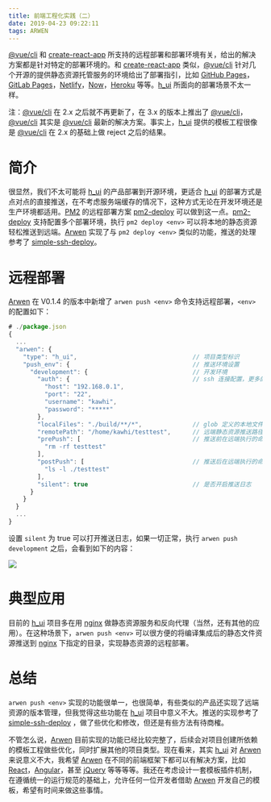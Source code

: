 ```yaml
---
title: 前端工程化实践（二）
date: 2019-04-23 09:22:11
tags: ARWEN
---
```


[@vue/cli](https://cli.vuejs.org/zh/) 和 [create-react-app](https://facebook.github.io/create-react-app/) 所支持的远程部署和部署环境有关，给出的解决方案都是针对特定的部署环境的。和 [create-react-app](https://facebook.github.io/create-react-app/) 类似，[@vue/cli](https://cli.vuejs.org/zh/) 针对几个开源的提供静态资源托管服务的环境给出了部署指引，比如 [GitHub Pages](https://pages.github.com/)，[GitLab Pages](https://docs.gitlab.com/)，[Netlify](https://www.netlify.com/)，[Now](https://zeit.co/docs)，[Heroku](https://www.heroku.com/) 等等。[h_ui](https://www.npmjs.com/package/h_ui) 所面向的部署场景不太一样。

注：[@vue/cli](https://cli.vuejs.org/zh/) 在 2.x 之后就不再更新了，在 3.x 的版本上推出了 [@vue/cli](https://cli.vuejs.org/zh/)，[@vue/cli](https://cli.vuejs.org/zh/) 其实是 [@vue/cli](https://cli.vuejs.org/zh/) 最新的解决方案。事实上，[h_ui](https://www.npmjs.com/package/h_ui) 提供的模板工程很像是 [@vue/cli](https://cli.vuejs.org/zh/) 在 2.x 的基础上做 reject 之后的结果。

# 简介

很显然，我们不太可能将 [h_ui](https://www.npmjs.com/package/h_ui) 的产品部署到开源环境，更适合 [h_ui](https://www.npmjs.com/package/h_ui) 的部署方式是点对点的直接推送，在不考虑服务端缓存的情况下，这种方式无论在开发环境还是生产环境都适用。[PM2](https://pm2.io/doc/en/runtime/guide/easy-deploy-with-ssh/) 的远程部署方案 [pm2-deploy](https://github.com/Unitech/pm2-deploy) 可以做到这一点。[pm2-deploy](https://github.com/Unitech/pm2-deploy) 支持配置多个部署环境，执行 `pm2 deploy <env>` 可以将本地的静态资源轻松推送到远端。[Arwen](https://www.npmjs.com/package/@arwen/arwen-cli) 实现了与 `pm2 deploy <env>` 类似的功能，推送的处理参考了 [simple-ssh-deploy](https://www.npmjs.com/package/simple-ssh-deploy)。

# 远程部署

[Arwen](https://www.npmjs.com/package/@arwen/arwen-cli) 在 V0.1.4 的版本中新增了 `arwen push <env>` 命令支持远程部署，`<env>` 的配置如下：

```javascript
# ./package.json
{
  ...
  "arwen": {
    "type": "h_ui",                                // 项目类型标识
    "push_env": {                                  // 推送环境设置
      "development": {                             // 开发环境
        "auth": {                                  // ssh 连接配置，更多的配置项可以参考 https://github.com/mscdex/ssh2#client-methods  
          "host": "192.168.0.1",
          "port": "22",
          "username": "kawhi",
          "password": "*****"
        },
        "localFiles": "./build/**/*",              // glob 定义的本地文件路径，这里表示 ./build 目录下的所有文件
        "remotePath": "/home/kawhi/testtest",      // 远端静态资源推送路径
        "prePush": [                               // 推送前在远端执行的命令集合
          "rm -rf testtest"
        ],
        "postPush": [                              // 推送后在远端执行的命令集合
          "ls -l ./testtest"
        ],
        "silent": true                             // 是否开启推送日志
      }
    }
  }
  ...
}
```

设置 `silent` 为 true 可以打开推送日志，如果一切正常，执行 `arwen push development` 之后，会看到如下的内容：

![](/push.png)

# 典型应用

目前的 [h_ui](https://www.npmjs.com/package/h_ui) 项目多在用 [nginx](http://nginx.org/) 做静态资源服务和反向代理（当然，还有其他的应用）。在这种场景下，`arwen push <env>` 可以很方便的将编译集成后的静态文件资源推送到 [nginx](http://nginx.org/) 下指定的目录，实现静态资源的远程部署。

# 总结

`arwen push <env>` 实现的功能很单一，也很简单，有些类似的产品还实现了远端资源的版本管理，但我觉得这些功能在 [h_ui](https://www.npmjs.com/package/h_ui) 项目中意义不大。推送的实现参考了 [simple-ssh-deploy](https://www.npmjs.com/package/simple-ssh-deploy) ，做了些优化和修改，但还是有些方法有待商榷。

不管怎么说，[Arwen](https://www.npmjs.com/package/@arwen/arwen-cli) 目前实现的功能已经比较完整了，后续会对项目创建所依赖的模板工程做些优化，同时扩展其他的项目类型。现在看来，其实 [h_ui](https://www.npmjs.com/package/h_ui) 对 [Arwen](https://www.npmjs.com/package/@arwen/arwen-cli) 来说意义不大，我希望 [Arwen](https://www.npmjs.com/package/@arwen/arwen-cli) 在不同的前端框架下都可以有解决方案，比如 [React](https://www.reactjs.org/)，[Angular](https://angularjs.org/)，甚至 [jQuery](https://jquery.com/) 等等等等。我还在考虑设计一套模板插件机制，在遵循统一的运行规范的基础上，允许任何一位开发者借助 [Arwen](https://www.npmjs.com/package/@arwen/arwen-cli) 开发自己的模板，希望有时间来做这些事情。
